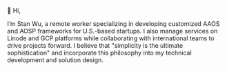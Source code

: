 👋 Hi,

I’m Stan Wu, a remote worker specializing in developing customized AAOS and AOSP frameworks for U.S.-based startups. I also manage services on Linode and GCP platforms while collaborating with international teams to drive projects forward. I believe that "simplicity is the ultimate sophistication" and incorporate this philosophy into my technical development and solution design.
